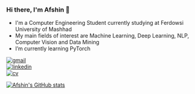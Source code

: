 ### Hi there, I'm Afshin 👾

- I'm a Computer Engineering Student currently studying at Ferdowsi University of Mashhad
- My main fields of interest are Machine Learning, Deep Learning, NLP, Computer Vision and Data Mining
- I’m currently learning PyTorch

[![gmail](https://img.shields.io/static/v1?style=flat-square&logo=gmail&label=&message=goldani.ali&labelColor=313131&color=313131)](mailto:afshinshah77@gmail.com)   
[![linkedin](https://img.shields.io/badge/-@agoldani-313131?style=flat-square&labelColor=313131&logo=LinkedIn&color=313131)](https://www.linkedin.com/in/afshin-shahrestani/)   
[![cv](https://img.shields.io/static/v1?style=flat-square&logo=docusign&label=&message=CV&labelColor=313131&color=313131)](https://ashthefallen.github.io/resume.pdf)   

[![Afshin's GitHub stats](https://github-readme-stats.vercel.app/api?username=ashthefallen)](https://github.com/anuraghazra/github-readme-stats)
<!--
**AshTheFallen/AshTheFallen** is a ✨ _special_ ✨ repository because its `README.md` (this file) appears on your GitHub profile.

Here are some ideas to get you started:

- 🔭 I’m currently working on ...
- 🌱 I’m currently learning ...
- 👯 I’m looking to collaborate on ...
- 🤔 I’m looking for help with ...
- 💬 Ask me about ...
- 📫 How to reach me: ...
- 😄 Pronouns: ...
- ⚡ Fun fact: ...
-->
